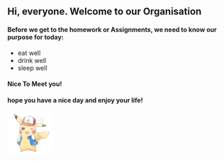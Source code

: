 ## Hi, everyone. Welcome to our Organisation

#### Before we get to the homework or Assignments, we need to know our purpose for today:
* eat well
* drink well
* sleep well

#### Nice To Meet you!

#### hope you have a nice day and enjoy your life!

<img src="pishen.png" alt="PiShen" width="20%" />